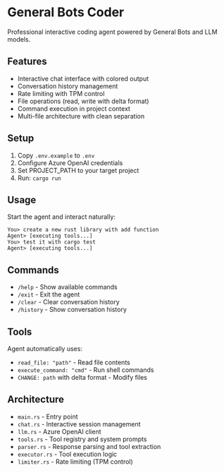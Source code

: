 # General Bots Coder

Professional interactive coding agent powered by General Bots and LLM models.

## Features

- Interactive chat interface with colored output
- Conversation history management
- Rate limiting with TPM control
- File operations (read, write with delta format)
- Command execution in project context
- Multi-file architecture with clean separation

## Setup

1. Copy `.env.example` to `.env`
2. Configure Azure OpenAI credentials
3. Set PROJECT_PATH to your target project
4. Run: `cargo run`

## Usage

Start the agent and interact naturally:
```
You> create a new rust library with add function
Agent> [executing tools...]
You> test it with cargo test
Agent> [executing tools...]
```

## Commands

- `/help` - Show available commands
- `/exit` - Exit the agent
- `/clear` - Clear conversation history
- `/history` - Show conversation history

## Tools

Agent automatically uses:
- `read_file: "path"` - Read file contents
- `execute_command: "cmd"` - Run shell commands
- `CHANGE: path` with delta format - Modify files

## Architecture

- `main.rs` - Entry point
- `chat.rs` - Interactive session management
- `llm.rs` - Azure OpenAI client
- `tools.rs` - Tool registry and system prompts
- `parser.rs` - Response parsing and tool extraction
- `executor.rs` - Tool execution logic
- `limiter.rs` - Rate limiting (TPM control)
